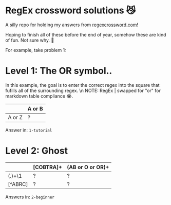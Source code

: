 # RegEx crossword solutions 😼
A silly repo for holding my answers from [regexcrossword.com](https://regexcrossword.com)!

Hoping to finish all of these before the end of year, somehow these are kind of fun. Not sure why. 🐥

For example, take problem 1:

#  Level 1: The OR symbol..
In this example, the goal is to enter the correct regex into the square that fufills all of the surrounding regex.
\n NOTE:   RegEx | swapped for "or" for markdown table compliance 😭.

|  | A or B |
| ------ | ------ |
| A or Z | ? |

Answer in: `1-tutorial`

# Level 2: Ghost
|  | [COBTRA]+ | (AB or O or OR)+ |
| ------ | ------ | ------ |
| (.)+\1 |  ?  | ? |
| [^ABRC] | ? | ?|

Answers in: `2-beginner`
